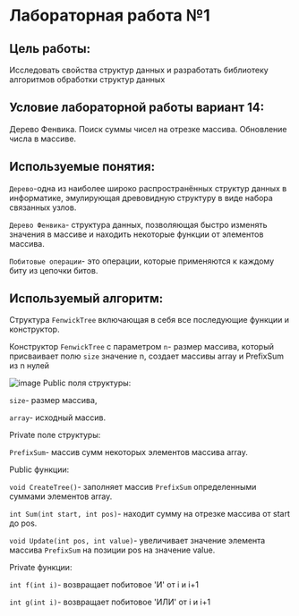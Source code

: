 # Лабораторная работа №1

## Цель работы: 

Исследовать свойства структур данных и разработать библиотеку алгоритмов обработки структур данных

## Условие лабораторной работы вариант 14:

Дерево Фенвика. Поиск суммы чисел на отрезке массива. Обновление числа в массиве.

## Используемые понятия:

`Дерево`-одна из наиболее широко распространённых структур данных в информатике, эмулирующая древовидную структуру в виде набора связанных узлов.

`Дерево Фенвика`- структура данных, позволяющая быстро изменять значения в массиве и находить некоторые функции от элементов массива.

`Побитовые операции`- это операции, которые применяются к каждому биту из цепочки битов.

## Используемый алгоритм:

Структура `FenwickTree` включающая в себя все последующие функции и конструктор.

Конструктор `FenwickTree` с параметром `n`- размер массива, который присваивает полю `size` значение n, создает массивы array и PrefixSum из n нулей 

![image](Imgs/Матрица1.png)
Public поля структуры: 

`size`- размер массива, 

`array`- исходный массив.

Private поле структуры: 

`PrefixSum`- массив сумм некоторых элементов массива array.

Public функции:

`void CreateTree()`- заполняет массив `PrefixSum` определенными суммами элементов array.

`int Sum(int start, int pos)`- находит сумму на отрезке массива от start до pos.

`void Update(int pos, int value)`- увеличивает значение элемента массива `PrefixSum` на позиции pos на значение value. 

Private функции:

`int f(int i)`- возвращает побитовое 'И' от i и i+1

`int g(int i)`- возвращает побитовое 'ИЛИ' от i и i+1








